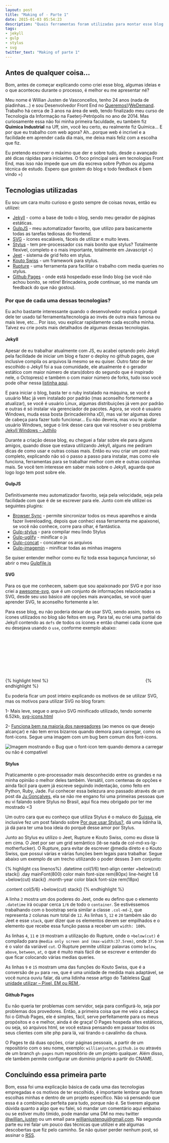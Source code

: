 ```yaml
---
layout: post
title: "Making of - Parte 1"
date: 2015-01-03 05:54:23
description: "Quais ferramentas foram utilizadas para montar esse blog e o porquê de ter escolhido cada uma delas."
tags:
- jekyll
- gulp
- stylus
- svg
twitter_text: "Making of parte 1"
---
```


## Antes de qualquer coisa...

Bom, antes de começar explicando como criei esse blog, algumas ideias e o que aconteceu durante o processo, é melhor eu me apresentar né?

Meu nome é Willian Justen de Vasconcellos, tenho 24 anos (nada de piadinhas...) e sou Desenvolvedor Front End no [Queremos!](http://queremos.com.br)/[WeDemand](http://wedemand.com). Trabalho há cerca de 3 anos na área de web, tendo finalizado meu curso de Tecnologia da Informação na Faeterj-Petrópolis no ano de 2014. Mas curiosamente essa não foi minha primeira faculdade, eu também fiz **Química Industrial** na Uff, sim, você leu certo, eu realmente fiz Química...
E por que eu trabalho com web agora? Ah...porque web é incrível e a facilidade em aprender cada dia mais, me deixa mais feliz com a escolha que fiz.

Eu pretendo escrever o máximo que der e sobre tudo, desde o avançado até dicas rápidas para iniciantes. O foco principal será em tecnologias Front End, mas isso não impede que um dia escreva sobre Python ou alguma técnica de estudo. Espero que gostem do blog e todo feedback é bem vindo =)

## Tecnologias utilizadas

Eu sou um cara muito curioso e gosto sempre de coisas novas, então eu utilizei:

* [Jekyll](http://jekyllrb.com/) - como a base de todo o blog, sendo meu gerador de páginas estáticas.
* [GulpJS](http://gulpjs.com/) - meu automatizador favorito, que utilizo para basicamente todas as tarefas tediosas do frontend.
* [SVG](http://pt.wikipedia.org/wiki/SVG) - ícones escaláveis, fáceis de utilizar e muito leves.
* [Stylus](http://learnboost.github.io/stylus/) - tem pre-processador css mais bonito que stylus? Totalmente flexível, completo e o mais importante, totalmente em Javascript =)
* [Jeet](http://jeet.gs) - sistema de grid feito em stylus.
* [Kouto Swiss](http://kouto-swiss.io/) - um framework para stylus.
* [Rupture](http://jenius.github.io/rupture/) - uma ferramenta para facilitar o trabalho com media queries no stylus.
* [Github Pages](https://pages.github.com/) - onde está hospedado esse lindo blog (se você não achou bonito, se retire! Brincadeira, pode continuar, só me manda um feedback do que não gostou).

### Por que de cada uma dessas tecnologias?

Eu acho bastante interessante quando o desenvolvedor explica o porquê dele ter usado tal ferramenta/tecnologia ao invés de outra mais famosa ou mais leve, etc... Por isso, vou explicar rapidamente cada escolha minha. Talvez eu crie posts mais detalhados de algumas dessas tecnologias.

#### Jekyll

Apesar de eu trabalhar atualmente com JS, eu acabei optando pelo Jekyll pela facilidade de iniciar um blog e fazer o deploy no github pages, que inclusive compila os arquivos lá mesmo se eu quiser. Outro fator de ter escolhido o Jekyll foi a sua comunidade, ele atualmente é o gerador estático com maior número de stars(dobro do segundo que é inspirado nele, o Octopress) e também o com maior número de forks, tudo isso você pode olhar nessa [listinha aqui](https://www.staticgen.com/).

E para iniciar o blog, basta ter o ruby instalado na máquina, se você é usuário Mac já vem instalado por padrão (mas aconselho fortemente a atualizar), se você é usuário Linux, algumas distribuições já vem por padrão e outras é só instalar via gerenciador de pacotes. Agora, se você é usuário Windows, muda essa bosta (brincadeirinha xD), mas vai ter algumas dores de cabeça para fazer tudo funcionar... Eu não deveria, mas vou te ajudar usuário Windows, segue o link desse cara que vai resolver o seu problema [Jekyll Windows - Juthilo](http://jekyll-windows.juthilo.com/)

Durante a criação desse blog, eu cheguei a falar sobre ele para alguns amigos, quando disse que estava utilizando Jekyll, alguns me pediram dicas de como usar e outras coisas mais. Então eu vou criar um post mais completo, explicando não só o passo a passo para instalar, mas como ele funciona, ferramentas para se trabalhar melhor com ele e outras coisinhas mais. Se você tem interesse em saber mais sobre o Jekyll, aguarda que logo logo tem post sobre ele.


#### GulpJS

Definitivamente meu automatizador favorito, seja pela velocidade, seja pela facilidade com que é de se escrever para ele. Junto com ele utilizei os seguintes plugins:

* [Browser Sync](http://www.browsersync.io/docs/gulp/) - permite sincronizar todos os meus aparelhos e ainda fazer livereloading, depois que conheci essa ferramenta me apaixonei, se você não conhece, corre para olhar, é fantástica.
* [Gulp-stylus](https://www.npmjs.com/package/gulp-stylus) - para compilar meu lindo Stylus
* [Gulp-uglify](https://www.npmjs.com/package/gulp-uglify) - minificar o js
* [Gulp-concat](https://www.npmjs.com/package/gulp-concat) - concatenar os arquivos
* [Gulp-imagemin](https://www.npmjs.com/package/gulp-imagemin) - minificar todas as minhas imagens

Se quiser entender melhor como eu fiz toda essa bagunça funcionar, só abrir o meu [Gulpfile.js](https://github.com/willianjusten/willianjusten.github.io/blob/master/gulpfile.js)

#### SVG

Para os que me conhecem, sabem que sou apaixonado por SVG e por isso criei a [awesome-svg](https://github.com/willianjusten/awesome-svg), que é um conjunto de informações relacionadas a SVG, desde seu uso básico até opções mais avançadas, se você quer aprender SVG, te aconselho fortemente a ler.

Para esse blog, eu não poderia deixar de usar SVG, sendo assim, todos os ícones utilizados no blog são feitos em svg. Para tal, eu criei uma partial do Jekyll contendo as `defs` de todos os ícones e então chamei cada ícone que eu desejava usando o `use`, conforme exemplo abaixo:

{% highlight html %}
<svg class="icon icon-rss"><use xlink:href="#icon-rss"></use></svg>
{% endhighlight %}

Eu poderia ficar um post inteiro explicando os motivos de se utilizar SVG, mas os motivos para utilizar SVG no blog foram:

1- Mais leve, segue o arquivo SVG minificado utilizado, tendo somente 6.52kb, [svg-icons.html](https://github.com/willianjusten/willianjusten.github.io/blob/master/_includes/svg-icons.html)

2- [Funciona bem na maioria dos navegadores](http://caniuse.com/#search=svg) (ao menos os que desejo alcançar) e não tem erros bizarros quando demora para carregar, como os font-icons. Segue uma imagem com um bug bem comum dos font-icons.

![Imagem mostrando o Bug que o font-icon tem quando demora a carregar ou não é compatível](http://i.stack.imgur.com/vZhku.png)


#### Stylus

Praticamente o pre-processador mais desconhecido entre os grandes e na minha opinião o melhor deles também. Versátil, com centenas de opções e ainda fácil para quem já escreve seguindo indentação, como feito em Python, Ruby, Jade. Fui conhecer essa belezura ano passado através de um post da [Ju Gonçalves](http://jugoncalv.es/), ela se não me engano foi uma primeiras pessoas que eu vi falando sobre Stylus no Brasil, aqui fica meu obrigado por ter me mostrado <3

Um outro cara que eu conheço que utiliza Stylus é o maluco do [Suissa](https://twitter.com/osuissa), ele inclusive fez um post falando sobre [Por que usar Stylus?](http://nomadev.com.br/por-que-usar-stylus/), dá uma lidinha lá, já dá para ter uma boa ideia do porquê desse amor por Stylus.

Junto ao Stylus eu utilizo o Jeet, Rupture e Kouto Swiss, como eu disse lá em cima. O Jeet por ser um grid semântico (lê-se nada de col-md-xs-lg-motherfucker). O Rupture, para evitar de escrever @media direto e o Kouto Swiss, que possui várias e várias funções bem legais para trabalhar. Segue abaixo um exemplo de um trecho utilizando o poder desses 3 em conjunto:

{% highlight css linenos%}
.datetime
    col(1/6)
    text-align center
    +below(cut)
        stack()
    .day
        mainFont(800)
        color main
        font-size rem(80px)
        line-height 1.6
        +below(cut)
            stack()
    .month-year
        color black
        font-size rem(18px)

.content
    col(5/6)
    +below(cut)
        stack()
{% endhighlight %}

A linha `2` mostra um dos poderes do Jeet, onde eu defino que o elemento `.datetime` irá ocupar cerca `1/6` de todo o `container`. Se estivéssemos trabalhando com o bootstrap seria similar a classe `.col-md-2`, que representa `2` colunas num total de `12`. As linhas `5`, `12` e `20` também são do Jeet e esse `stack`, quer dizer que os elementos devem ser empilhados e o elemento que recebe essa função passa a receber um `width: 100%`.

As linhas `4`, `11` e `19` mostram a utilização do Rupture, onde o `+below(cut)` é compilado para `@media only screen and (max-width:37.5rem)`, onde `37.5rem` é o valor da variável `cut`. O Rupture permite utilizar palavras como `below`, `above`, `between`, `at`, o que é muito mais fácil de se escrever e entender do que ficar colocando várias medias queries.

As linhas `9` e `15` mostram uma das funções do Kouto Swiss, que é a conversão de `px` para `rem`, que é uma unidade de medida mais adaptável, se você nunca ouviu falar, dá uma lidinha nesse artigo do Tableless [Qual unidade utilizar – Pixel, EM ou REM ](http://tableless.com.br/unidade-pixels-em-rem/).

#### Github Pages

Eu não queria ter problemas com servidor, seja para configurá-lo, seja por problemas dos provedores. Então, a primeira coisa que me veio a cabeça foi o Github Pages, ele é simples, fácil, serve perfeitamente para os meus propósitos e o e melhor, ainda é de graça! O Pages hospeda sites estáticos, ou seja, só arquivos html, se você estava pensando em passar todos os seus clientes com site php para lá, vai tirando o cavalinho da chuva.

O Pages te dá duas opções, criar páginas pessoais, a partir de um repositório com o seu nome, exemplo: `willianjusten.github.io` ou através de um branch `gh-pages` num repositório de um projeto qualquer. Além disso, ele também permite configurar um domínio próprio a partir do CNAME.

## Concluindo essa primeira parte

Bom, essa foi uma explicação básica de cada uma das tecnologias empregadas e os motivos de ter escolhido, é importante lembrar que foram escolhas minhas e dentro de um projeto específico. Não vá pensando que essa é a combinação perfeita para tudo, porque não é. Se tiverem alguma dúvida quanto a algo que eu falei, só mandar um comentário aqui embaixo ou se estiver muito tímido, pode mandar uma DM no meu twitter [@willian_justen](https://twitter.com/willian_justen) ou um email para [willianjustenqui@gmail.com](mailto:willianjustenqui@gmail.com). Na segunda parte eu irei falar um pouco das técnicas que utilizei e até algumas descobertas que fiz pelo caminho. Se não quiser perder nenhum post, só assinar o [RSS](http://willianjusten.com.br/feed.xml).
